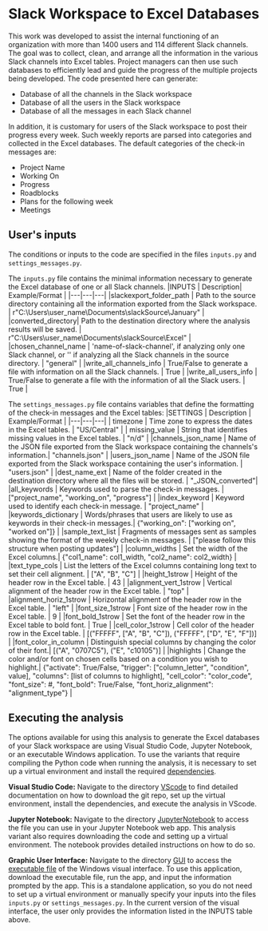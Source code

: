 # Slack Workspace to Excel Databases
This work was developed to assist the internal functioning of an organization with more than 1400 users and 114 different Slack channels.
The goal was to collect, clean, and arrange all the information in the various Slack channels into Excel tables. Project managers can then use such databases to efficiently lead and guide the progress of the multiple projects being developed.
The code presented here can generate:
* Database of all the channels in the Slack workspace
* Database of all the users in the Slack workspace
* Database of all the messages in each Slack channel
  
In addition, it is customary for users of the Slack workspace to post their progress every week. Such weekly reports are parsed into categories and collected in the Excel databases. The default categories of the check-in messages are:
* Project Name
* Working On
* Progress
* Roadblocks
* Plans for the following week
* Meetings


## User's inputs
The conditions or inputs to the code are specified in the files `inputs.py` and `settings_messages.py`. 

The `inputs.py` file contains the minimal information necessary to generate the Excel database of one or all Slack channels. 
|INPUTS | Description| Example/Format |
|---|---|---|
|slackexport_folder_path | Path to the source directory containing all the information exported from the Slack workspace. | r"C:\Users\user_name\Documents\slackSource\January" |
|converted_directory| Path to the destination directory where the analysis results will be saved. | r"C:\Users\user_name\Documents\slackSource\Excel" |
|chosen_channel_name | 'name-of-slack-channel', if analyzing only one Slack channel, or '' if analyzing all the Slack channels in the source directory. | "general" |
|write_all_channels_info | True/False to generate a file with information on all the Slack channels. | True |
|write_all_users_info | True/False to generate a file with the information of all the Slack users. | True |

The `settings_messages.py` file contains variables that define the formatting of the check-in messages and the Excel tables:
|SETTINGS | Description |  Example/Format |
|---|---|---|
| timezone | Time zone to express the dates in the Excel tables. | "US/Central" |
| missing_value | String that identifies missing values in the Excel tables. | "n/d" |
|channels_json_name | Name of the JSON file exported from the Slack workspace containing the channels's information.| "channels.json" |
|users_json_name | Name of the JSON file exported from the Slack workspace containing the user's information. | "users.json" |
|dest_name_ext | Name of the folder created in the destination directory where all the files will be stored. | "_JSON_converted"|
|all_keywords | Keywords used to parse the check-in messages. | ["project_name", "working_on", "progress"] |
|index_keyword | Keyword used to identify each check-in message. | "project_name" |
|keywords_dictionary | Words/phrases that users are likely to use as keywords in their check-in messages.| {"working_on": ["working on", "worked on"]} |
|sample_text_list | Fragments of messages sent as samples showing the format of the weekly check-in messages. | ["please follow this structure when posting updates"] |
|column_widths | Set the width of the Excel columns.| {"col1_name": col1_width, "col2_name": col2_width} |
|text_type_cols | List the letters of the Excel columns containing long text to set their cell alignment. | ["A", "B", "C"] |
|height_1strow | Height of the header row in the Excel table. | 43 |
|alignment_vert_1strow | Vertical alignment of the header row in the Excel table. | "top" |
|alignment_horiz_1strow | Horizontal alignment of the header row in the Excel table. | "left" |
|font_size_1strow | Font size of the header row in the Excel table. | 9 |
|font_bold_1strow | Set the font of the header row in the Excel table to bold font. | True |
|cell_color_1strow | Cell color of the header row in the Excel table. | [("FFFFF", ["A", "B", "C"]), ("FFFFF", ["D", "E", "F"])] |
|font_color_in_column | Distinguish special columns by changing the color of their font.| [("A", "0707C5"), ("E", "c10105")] |
|highlights | Change the color and/or font on chosen cells based on a condition you wish to highlight.| {"activate": True/False, "trigger": ["column_letter", "condition", value], "columns": [list of columns to highlight], "cell_color": "color_code", "font_size": #, "font_bold": True/False, "font_horiz_alignment": "alignment_type"} |


## Executing the analysis

The options available for using this analysis to generate the Excel databases of your Slack workspace are using Visual Studio Code, Jupyter Notebook, or an executable Windows application. To use the variants that require compiling the Python code when running the analysis, it is necessary to set up a virtual environment and install the required [dependencies](dependencies/requirements.txt). 

**Visual Studio Code:** Navigate to the directory [VScode](VScode) to find detailed documentation on how to download the git repo, set up the virtual environment, install the dependencies, and execute the analysis in VScode. 

**Jupyter Notebook:** Navigate to the directory [JupyterNotebook](JupyterNotebook) to access the file you can use in your Jupyter Notebook web app. This analysis variant also requires downloading the code and setting up a virtual environment. The notebook provides detailed instructions on how to do so. 

**Graphic User Interface:** Navigate to the directory [GUI](GUI) to access the [executable file](GUI/slack2excel.exe) of the Windows visual interface. To use this application, download the executable file, run the app, and input the information prompted by the app. This is a standalone application, so you do not need to set up a virtual environment or manually specify your inputs into the files `inputs.py` or `settings_messages.py`. In the current version of the visual interface, the user only provides the information listed in the INPUTS table above. 
